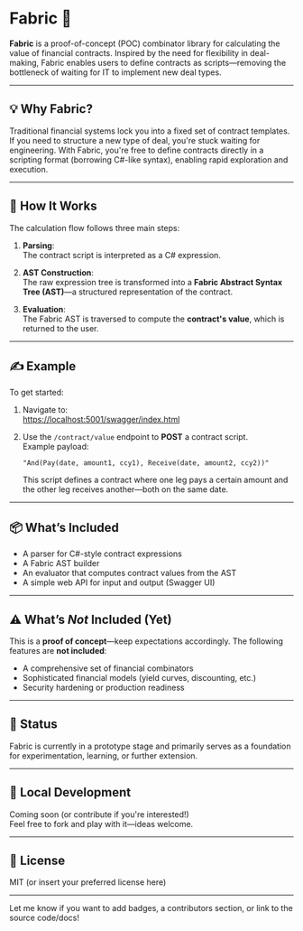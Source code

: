 # Fabric 🧵

**Fabric** is a proof-of-concept (POC) combinator library for calculating the value of financial contracts. Inspired by the need for flexibility in deal-making, Fabric enables users to define contracts as scripts—removing the bottleneck of waiting for IT to implement new deal types.

---

## 💡 Why Fabric?

Traditional financial systems lock you into a fixed set of contract templates. If you need to structure a new type of deal, you're stuck waiting for engineering. With Fabric, you're free to define contracts directly in a scripting format (borrowing C#-like syntax), enabling rapid exploration and execution.

---

## 🚀 How It Works

The calculation flow follows three main steps:

1. **Parsing**:  
   The contract script is interpreted as a C# expression.
   
2. **AST Construction**:  
   The raw expression tree is transformed into a **Fabric Abstract Syntax Tree (AST)**—a structured representation of the contract.
   
3. **Evaluation**:  
   The Fabric AST is traversed to compute the **contract's value**, which is returned to the user.

---

## ✍️ Example

To get started:

1. Navigate to:  
   [https://localhost:5001/swagger/index.html](https://localhost:5001/swagger/index.html)
   
2. Use the `/contract/value` endpoint to **POST** a contract script.  
   Example payload:

   ```
   "And(Pay(date, amount1, ccy1), Receive(date, amount2, ccy2))"
   ```

   This script defines a contract where one leg pays a certain amount and the other leg receives another—both on the same date.

---

## 📦 What’s Included

- A parser for C#-style contract expressions  
- A Fabric AST builder  
- An evaluator that computes contract values from the AST  
- A simple web API for input and output (Swagger UI)

---

## ⚠️ What’s *Not* Included (Yet)

This is a **proof of concept**—keep expectations accordingly. The following features are **not included**:

- A comprehensive set of financial combinators  
- Sophisticated financial models (yield curves, discounting, etc.)  
- Security hardening or production readiness  

---

## 🧪 Status

Fabric is currently in a prototype stage and primarily serves as a foundation for experimentation, learning, or further extension.

---

## 🔧 Local Development

Coming soon (or contribute if you're interested!)  
Feel free to fork and play with it—ideas welcome.

---

## 📜 License

MIT (or insert your preferred license here)

---

Let me know if you want to add badges, a contributors section, or link to the source code/docs!
